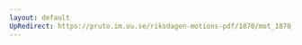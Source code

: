 ```yaml
---
layout: default
UpRedirect: https://pruto.im.uu.se/riksdagen-motions-pdf/1870/mot_1870__ak__225/mot_1870__ak__225-003.pdf
---
```

